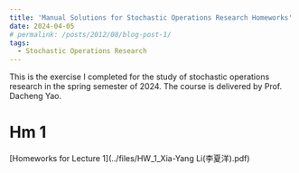 ```yaml
---
title: 'Manual Solutions for Stochastic Operations Research Homeworks'
date: 2024-04-05
# permalink: /posts/2012/08/blog-post-1/
tags:
  - Stochastic Operations Research
---
```


This is the exercise I completed for the study of stochastic operations research in the spring semester of 2024. The course is delivered by Prof. Dacheng Yao.

Hm 1
======
[Homeworks for Lecture 1](../files/HW_1_Xia-Yang Li(李夏洋).pdf)
